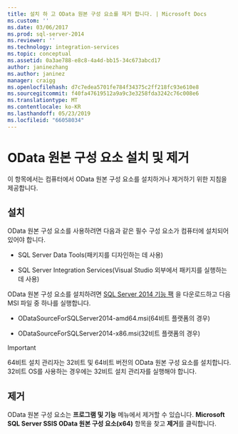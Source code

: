 ```yaml
---
title: 설치 하 고 OData 원본 구성 요소를 제거 합니다. | Microsoft Docs
ms.custom: ''
ms.date: 03/06/2017
ms.prod: sql-server-2014
ms.reviewer: ''
ms.technology: integration-services
ms.topic: conceptual
ms.assetid: 0a3ae788-e8c8-4a4d-bb15-34c673abcd17
author: janinezhang
ms.author: janinez
manager: craigg
ms.openlocfilehash: d7c7edea5701fe784f34375c2ff218fc93e610e8
ms.sourcegitcommit: f40fa47619512a9a9c3e3258fda3242c76c008e6
ms.translationtype: MT
ms.contentlocale: ko-KR
ms.lasthandoff: 05/23/2019
ms.locfileid: "66058034"
---
```

# <a name="install-and-uninstall-odata-source-component"></a>OData 원본 구성 요소 설치 및 제거
  이 항목에서는 컴퓨터에서 OData 원본 구성 요소를 설치하거나 제거하기 위한 지침을 제공합니다.  
  
## <a name="installation"></a>설치  
 OData 원본 구성 요소를 사용하려면 다음과 같은 필수 구성 요소가 컴퓨터에 설치되어 있어야 합니다.  
  
-   SQL Server Data Tools(패키지를 디자인하는 데 사용)  
  
-   SQL Server Integration Services(Visual Studio 외부에서 패키지를 실행하는 데 사용)  
  
 OData 원본 구성 요소를 설치하려면 [SQL Server 2014 기능 팩](https://go.microsoft.com/fwlink/p/?LinkId=391999) 을 다운로드하고 다음 MSI 파일 중 하나를 실행합니다.  
  
-   ODataSourceForSQLServer2014-amd64.msi(64비트 플랫폼의 경우)  
  
-   ODataSourceForSQLServer2014-x86.msi(32비트 플랫폼의 경우)  
  
> [!IMPORTANT]  
>  64비트 설치 관리자는 32비트 및 64비트 버전의 OData 원본 구성 요소를 설치합니다. 32비트 OS를 사용하는 경우에는 32비트 설치 관리자를 실행해야 합니다.  
  
## <a name="uninstallation"></a>제거  
 OData 원본 구성 요소는 **프로그램 및 기능** 메뉴에서 제거할 수 있습니다. **Microsoft SQL Server SSIS OData 원본 구성 요소(x64)** 항목을 찾고 **제거**를 클릭합니다.  
  
  
